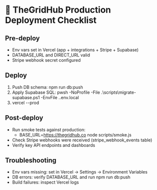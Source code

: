 # 🚀 TheGridHub Production Deployment Checklist

## Pre-deploy
- Env vars set in Vercel (app + integrations + Stripe + Supabase)
- DATABASE_URL and DIRECT_URL valid
- Stripe webhook secret configured

## Deploy
1) Push DB schema: npm run db:push
2) Apply Supabase SQL: pwsh -NoProfile -File .\scripts\migrate-supabase.ps1 -EnvFile .\.env.local
3) vercel --prod

## Post-deploy
- Run smoke tests against production:
  - BASE_URL=https://thegridhub.co node scripts/smoke.js
- Check Stripe webhooks were received (stripe_webhook_events table)
- Verify key API endpoints and dashboards

## Troubleshooting
- Env vars missing: set in Vercel → Settings → Environment Variables
- DB errors: verify DATABASE_URL and run npm run db:push
- Build failures: inspect Vercel logs

